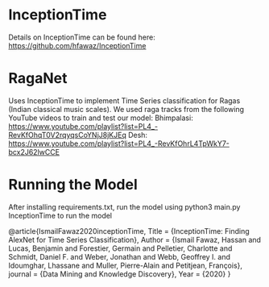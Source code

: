 # InceptionTime
Details on InceptionTime can be found here:
https://github.com/hfawaz/InceptionTime

# RagaNet

Uses InceptionTime to implement Time Series classification for Ragas (Indian classical music scales).
We used raga tracks from the following YouTube videos to train and test our model:
Bhimpalasi: https://www.youtube.com/playlist?list=PL4_-RevKfOhqT0V2rqyqsCoYNjJ8jKJEq
Desh: https://www.youtube.com/playlist?list=PL4_-RevKfOhrL4TpWkY7-bcx2J62lwCCE

# Running the Model 
After installing requirements.txt, run the model using python3 main.py InceptionTime to run the model 



@article{IsmailFawaz2020inceptionTime,
  Title                    = {InceptionTime: Finding AlexNet for Time Series Classification},
  Author                   = {Ismail Fawaz, Hassan and Lucas, Benjamin and Forestier, Germain and Pelletier, Charlotte and Schmidt, Daniel F. and Weber, Jonathan and Webb, Geoffrey I. and Idoumghar, Lhassane and Muller, Pierre-Alain and Petitjean, François},
  journal                  = {Data Mining and Knowledge Discovery},
  Year                     = {2020}
}
